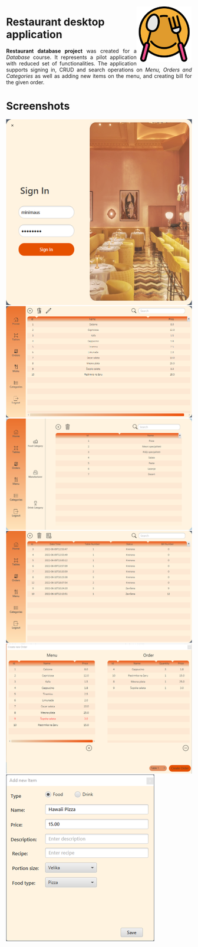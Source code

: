 <img width="150" align="right" title="restaurant icon" src="/resources/img/restaurant.png" alt_text="[Restaurant icons created by Freepik - Flaticon](https://cdn-icons.flaticon.com/png/512/281/premium/281478.png?token=exp=1654935063~hmac=d856d76080a0d5aca8faef8d2769a150)"></img>

# Restaurant desktop application

<p align="justify"><b>Restaurant database project</b> was created for a <i>Database</i> course. It represents a pilot application with reduced set of functionalities. The application supports signing in, CRUD and search operations on <i>Menu, Orders and Categories</i> as well as adding new items on the menu, and creating bill for the given order. </p>

# Screenshots

![Alt text](/resources/img/SignIn.png?raw=true "Sign In Window")
![Alt text](/resources/img/MenuWindow.png?raw=true "Menu")
![Alt text](/resources/img/Categories.png?raw=true "Categories")
![Alt text](/resources/img/Orders.png?raw=true "Orders")
![Alt text](/resources/img/CreateNewOrder.png?raw=true "Create New Order")
![Alt text](/resources/img/AddNewItem.png?raw=true "Add New Item")
